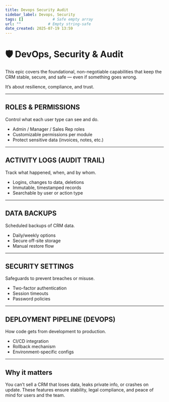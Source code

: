 ```yaml
---
title: Devops Security Audit
sidebar_label: Devops, Security
tags: []             # Safe empty array
url: ""            # Empty string-safe
date_created: 2025-07-19 13:59
---
```

# 🛡️ DevOps, Security & Audit

This epic covers the foundational, non-negotiable capabilities that keep the CRM stable, secure, and safe — even if something goes wrong.

It’s about resilience, compliance, and trust.

---
## ROLES & PERMISSIONS

Control what each user type can see and do.

- Admin / Manager / Sales Rep roles  
- Customizable permissions per module  
- Protect sensitive data (invoices, notes, etc.)

---
## ACTIVITY LOGS (AUDIT TRAIL)

Track what happened, when, and by whom.

- Logins, changes to data, deletions  
- Immutable, timestamped records  
- Searchable by user or action type

---
## DATA BACKUPS

Scheduled backups of CRM data.

- Daily/weekly options  
- Secure off-site storage  
- Manual restore flow

---
## SECURITY SETTINGS

Safeguards to prevent breaches or misuse.

- Two-factor authentication  
- Session timeouts  
- Password policies

---
## DEPLOYMENT PIPELINE (DEVOPS)

How code gets from development to production.

- CI/CD integration  
- Rollback mechanism  
- Environment-specific configs

---
## Why it matters

You can’t sell a CRM that loses data, leaks private info, or crashes on update. These features ensure stability, legal compliance, and peace of mind for users and the team.
